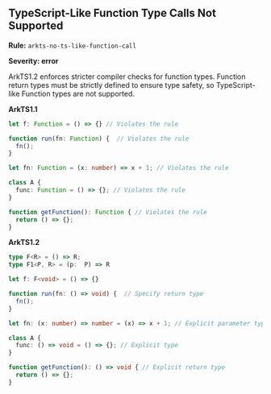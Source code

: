 ## TypeScript-Like Function Type Calls Not Supported

**Rule:** `arkts-no-ts-like-function-call`

**Severity: error**

ArkTS1.2 enforces stricter compiler checks for function types. Function return types must be strictly defined to ensure type safety, so TypeScript-like Function types are not supported.

**ArkTS1.1**

```typescript
let f: Function = () => {} // Violates the rule

function run(fn: Function) {  // Violates the rule
  fn();
}

let fn: Function = (x: number) => x + 1; // Violates the rule

class A {
  func: Function = () => {}; // Violates the rule
}

function getFunction(): Function { // Violates the rule
  return () => {};
}
```

**ArkTS1.2**

```typescript
type F<R> = () => R;
type F1<P, R> = (p:  P) => R

let f: F<void> = () => {}

function run(fn: () => void) {  // Specify return type
  fn();
}

let fn: (x: number) => number = (x) => x + 1; // Explicit parameter type

class A {
  func: () => void = () => {}; // Explicit type
}

function getFunction(): () => void { // Explicit return type
  return () => {};
}
```